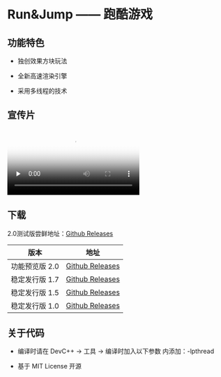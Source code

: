 # Run&Jump —— 跑酷游戏 

## 功能特色

- 独创效果方块玩法

- 全新高速渲染引擎

- 采用多线程的技术

## 宣传片

<video id="video" controls="" preload="none" poster="http://om2bks7xs.bkt.clouddn.com/2017-08-26-Markdown-Advance-Video.jpg">
<source id="mp4" src="https://xgugugu.github.io/run-and-jump/run-and-jump.mp4" type="video/mp4">
</video>

## 下载

2.0测试版尝鲜地址：[Github Releases](https://github.com/xgugugu/run-and-jump/releases) 

版本 | 地址
------- | -------
功能预览版 2.0 | [Github Releases](https://github.com/xgugugu/run-and-jump/releases/download/2.0-pre3/Run.Jump.zip)
稳定发行版 1.7 | [Github Releases](https://github.com/xgugugu/run-and-jump/releases/download/1.7/Run.Jump.zip)
稳定发行版 1.5 | [Github Releases](https://github.com/xgugugu/run-and-jump/releases/download/1.5/Run.Jump.zip)
稳定发行版 1.0 | [Github Releases](https://github.com/xgugugu/run-and-jump/releases/download/1.0/Run.Jump.zip)

## 关于代码

- 编译时请在 DevC++ -> 工具 -> 编译时加入以下参数 内添加：-lpthread

- 基于 MIT License 开源
